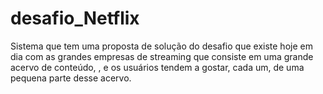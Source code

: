 # desafio_Netflix

Sistema que tem uma proposta de solução do desafio que existe hoje em dia com as grandes empresas de streaming que consiste em uma grande acervo de conteúdo, , e os usuários tendem a gostar, cada um, de uma pequena parte desse acervo.